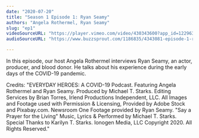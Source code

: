 ```yaml
---
date: "2020-07-20"
title: "Season 1 Episode 1: Ryan Seamy"
authors: "Angela Rothermel, Ryan Seamy"
slug: "ep1"
videoSourceURL: "https://player.vimeo.com/video/430343600?app_id=122963"
audioSourceURL: "https://www.buzzsprout.com/1186835/4343081-episode-1-ryan-seamy.mp3"

---
```


In this episode, our host Angela Rothermel interviews Ryan Seamy, an actor, producer, and blood donor. He talks about his experience during the early days of the COVID-19 pandemic.

Credits: "EVERYDAY HEROES: A COVID-19 Podcast. Featuring Angela Rothermel and Ryan Seamy. Produced by Michael T. Starks. Editing Services by Brian Torres, Irlend Productions Independent, LLC. All Images and Footage used with Permission & Licensing, Provided by Adobe Stock and Pixabay.com. Newsroom One Footage provided by Ryan Seamy. "Say a Prayer for the Living" Music, Lyrics & Performed by Michael T. Starks. Special Thanks to Karilyn T. Starks. Ionogen Media, LLC Copyright 2020. All Rights Reserved."
